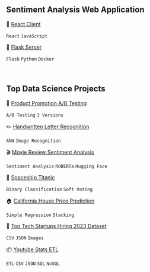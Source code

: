 ## Sentiment Analysis Web Application

🧰 [React Client](https://github.com/chickooooo/client)

`React` `JavaScript`

💾 [Flask Server](https://github.com/chickooooo/server)

`Flask` `Python` `Docker`

<br>

## Top Data Science Projects

📱 [Product Promotion A/B Testing](https://github.com/chickooooo/promotion_a_b_testing)

`A/B Testing` `3 Versions`

✏️ [Handwritten Letter Recognition](https://github.com/chickooooo/handwritten_letter_recognition)

`ANN` `Image Recognition`

🎬 [Movie Review Sentiment Analysis](https://github.com/chickooooo/movie_review_sentiment_analysis)

`Sentiment Analysis` `ROBERTa` `Hugging Face`

🚀 [Spaceship Titanic](https://github.com/chickooooo/space_titanic_2)

`Binary Classification` `Soft Voting`

🏠 [California House Price Prediction](https://github.com/chickooooo/california_housing_2)

`Simple Regression` `Stacking`

🦄 [Top Tech Startups Hiring 2023 Dataset](https://github.com/chickooooo/top_tech_startups_hiring)

`CSV` `JSON` `Images`

📦 [Youtube Stats ETL](https://github.com/chickooooo/youtube_stats_etl)

`ETL` `CSV` `JSON` `SQL` `NoSQL`
